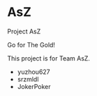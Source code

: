 # AsZ
Project AsZ

Go for The Gold!

This project is for Team AsZ.

+ yuzhou627
+ srzmldl
+ JokerPoker

